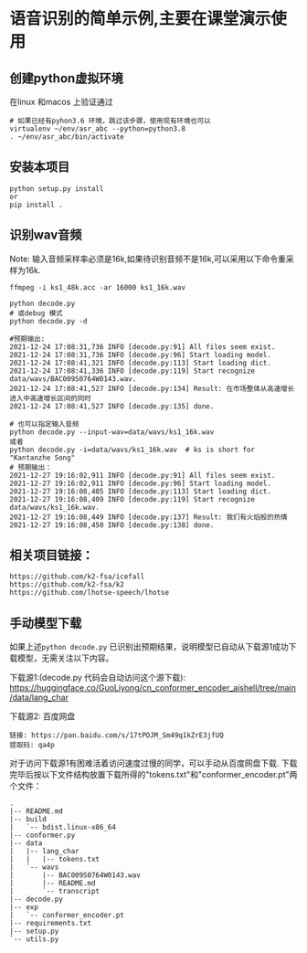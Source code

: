 # 语音识别的简单示例,主要在课堂演示使用

## 创建python虚拟环境


在linux 和macos 上验证通过

```
# 如果已经有pyhon3.6 环境，跳过该步骤，使用现有环境也可以
virtualenv ~/env/asr_abc --python=python3.8
. ~/env/asr_abc/bin/activate
```
## 安装本项目

```
python setup.py install
or 
pip install .
```

## 识别wav音频

Note: 输入音频采样率必须是16k,如果待识别音频不是16k,可以采用以下命令重采样为16k.

```
ffmpeg -i ks1_48k.acc -ar 16000 ks1_16k.wav
```

```
python decode.py
# 或debug 模式
python decode.py -d

#预期输出:
2021-12-24 17:08:31,736 INFO [decode.py:91] All files seem exist.
2021-12-24 17:08:31,736 INFO [decode.py:96] Start loading model.
2021-12-24 17:08:41,321 INFO [decode.py:113] Start loading dict.
2021-12-24 17:08:41,336 INFO [decode.py:119] Start recognize data/wavs/BAC009S0764W0143.wav.
2021-12-24 17:08:41,527 INFO [decode.py:134] Result: 在市场整体从高速增长进入中高速增长区间的同时
2021-12-24 17:08:41,527 INFO [decode.py:135] done.

# 也可以指定输入音频
python decode.py --input-wav=data/wavs/ks1_16k.wav
或者
python decode.py -i=data/wavs/ks1_16k.wav  # ks is short for "Kantanzhe Song"
# 预期输出：
2021-12-27 19:16:02,911 INFO [decode.py:91] All files seem exist.
2021-12-27 19:16:02,911 INFO [decode.py:96] Start loading model.
2021-12-27 19:16:08,405 INFO [decode.py:113] Start loading dict.
2021-12-27 19:16:08,409 INFO [decode.py:119] Start recognize data/wavs/ks1_16k.wav.
2021-12-27 19:16:08,449 INFO [decode.py:137] Result: 我们有火焰般的热情
2021-12-27 19:16:08,450 INFO [decode.py:138] done.
```

## 相关项目链接：

```
https://github.com/k2-fsa/icefall
https://github.com/k2-fsa/k2
https://github.com/lhotse-speech/lhotse
```


## 手动模型下载

如果上述`python decode.py` 已识别出预期结果，说明模型已自动从下载源1成功下载模型，无需关注以下内容。

下载源1:(decode.py 代码会自动访问这个源下载):
https://huggingface.co/GuoLiyong/cn_conformer_encoder_aishell/tree/main/data/lang_char

下载源2: 百度网盘
```
链接: https://pan.baidu.com/s/17tPOJM_Sm49q1kZrE3jfUQ
提取码: qa4p
```

对于访问下载源1有困难活着访问速度过慢的同学，可以手动从百度网盘下载.
下载完毕后按以下文件结构放置下载所得的"tokens.txt"和"conformer_encoder.pt"两个文件：

```
.
|-- README.md
|-- build
|   `-- bdist.linux-x86_64
|-- conformer.py
|-- data
|   |-- lang_char
|   |   |-- tokens.txt
|   `-- wavs
|       |-- BAC009S0764W0143.wav
|       |-- README.md
|       `-- transcript
|-- decode.py
|-- exp
|   `-- conformer_encoder.pt
|-- requirements.txt
|-- setup.py
`-- utils.py
```

